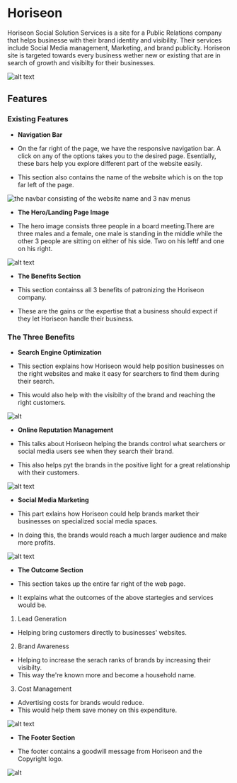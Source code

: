 # Horiseon


Horiseon Social Solution Services is a site for a Public Relations company that helps businesse with their brand identity and visibility.
Their services include Social Media management, Marketing, and brand publicity. 
Horiseon site is targeted towards every business wether new or existing that are in search of growth and visibilty for their businesses. 

![alt text](https://github.com/Gamesa007/bootcamp/blob/main/Develop/assets/images/Full%20page.jpeg)


## Features


### Existing Features

- __Navigation Bar__

- On the far right of the page, we have the responsive navigation bar. A click on any of the  options takes you to the desired page. 
  Esentially, these bars help you explore different part of the website easily.
- This section also contains the name of the website which is on the top far left of the page.

![the navbar consisting of the website name and 3 nav menus](https://github.com/Gamesa007/bootcamp/blob/main/Develop/assets/images/Horiseon%20title.jpeg)



- __The Hero/Landing Page Image__


- The hero image consists three people in a board meeting.There are three males and a female, one male is standing in the middle while the other 3 people are sitting on either of his side. Two on his leftf and one on his right.

![alt text](https://github.com/Gamesa007/bootcamp/blob/main/Develop/assets/images/Hero.jpeg)


- __The Benefits Section__

- This section containss all 3 benefits of patronizing the Horiseon company. 
- These are the gains or the expertise that a business should expect if they let Horiseon handle their business.

### The Three Benefits

- __Search Engine Optimization__

- This section explains how Horiseon would help position businesses on the right websites and make it easy for searchers to find them during their search.
- This would also help with the visibilty of the brand and reaching the right customers.

![alt](https://github.com/Gamesa007/bootcamp/blob/main/Develop/assets/images/Info%201.jpeg)


- __Online Reputation Management__

- This talks about Horiseon helping the brands control what searchers or social media users see when they search their brand.
- This also helps pyt the brands in the positive light for a great relationship with their customers.

![alt text](https://github.com/Gamesa007/bootcamp/blob/main/Develop/assets/images/Info%202.jpeg)


- __Social Media Marketing__

- This part exlains how Horiseon could help brands market their businesses on specialized social media spaces.
- In doing this, the brands would reach a much larger audience and make more profits.

![alt text](https://github.com/Gamesa007/bootcamp/blob/main/Develop/assets/images/Info%203.jpeg)


- __The Outcome Section__

- This section takes up the entire far right of the web page.
- It explains what the outcomes of the above startegies and services would be.



1. Lead Generation
 - Helping bring customers directly to businesses' websites.

 

2. Brand Awareness
 - Helping to increase the serach ranks of brands by increasing their visibilty.
 - This way the're known more and become a household name.



3. Cost Management
 - Advertising costs for brands would reduce.
 - This would help them save money on this expenditure.



 ![alt text](https://github.com/Gamesa007/bootcamp/blob/main/Develop/assets/images/Outcome.jpeg)


 - __The Footer Section__

 - The footer contains a goodwill message from Horiseon and the Copyright logo.

 ![alt]()
